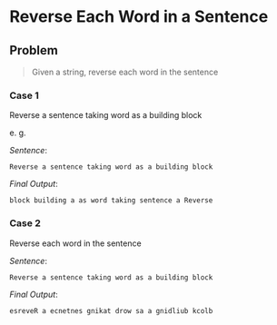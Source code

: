 # Reverse Each Word in a Sentence

## Problem

> Given a string, reverse each word in the sentence

### Case 1

Reverse a sentence taking word as a building block

e. g.

*Sentence*:

```Reverse a sentence taking word as a building block```

*Final Output*: 

```block building a as word taking sentence a Reverse``` 

### Case 2

Reverse each word in the sentence

*Sentence*:

```Reverse a sentence taking word as a building block```

*Final Output*: 

```esreveR a ecnetnes gnikat drow sa a gnidliub kcolb``` 